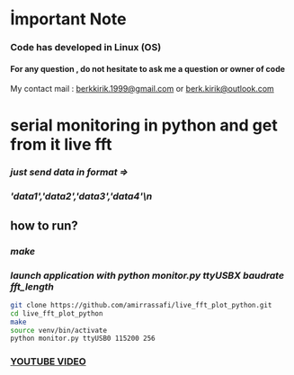 # İmportant Note

### Code has developed in Linux (OS)
#### For any question , do not hesitate to ask me a question or owner of code


My contact mail : berkkirik.1999@gmail.com  or berk.kirik@outlook.com




# serial monitoring in python and get from it live fft

### _just send data in format =>_

###  _'data1','data2','data3','data4'\n_

## how to run?

### _make_

### _launch application with python monitor.py ttyUSBX baudrate fft_length_

```bash
git clone https://github.com/amirrassafi/live_fft_plot_python.git
cd live_fft_plot_python
make
source venv/bin/activate
python monitor.py ttyUSB0 115200 256
```
### [YOUTUBE VIDEO](https://www.youtube.com/watch?v=IsVCZe7NloI)
